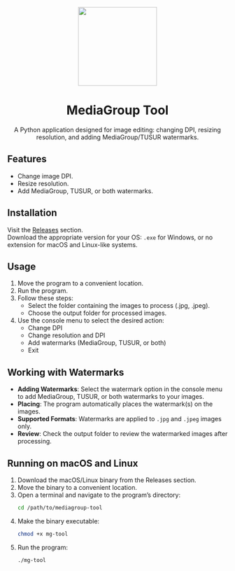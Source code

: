 
<p align="center"><img src="https://raw.githubusercontent.com/kixygod/mg-tool/refs/heads/main/img/png/logo512x512.png" width="180"></p>
<h1 align="center">MediaGroup Tool</h1>
<p align="center">
  A Python application designed for image editing: changing DPI, resizing resolution, and adding MediaGroup/TUSUR watermarks.
</p>


## Features
- Change image DPI.
- Resize resolution.
- Add MediaGroup, TUSUR, or both watermarks.

## Installation

Visit the [Releases](https://github.com/kixygod/mg-tool/releases) section.  
Download the appropriate version for your OS: `.exe` for Windows, or no extension for macOS and Linux-like systems.

## Usage
1. Move the program to a convenient location.
2. Run the program.
3. Follow these steps:
   - Select the folder containing the images to process (.jpg, .jpeg).
   - Choose the output folder for processed images.
4. Use the console menu to select the desired action:
   - Change DPI
   - Change resolution and DPI
   - Add watermarks (MediaGroup, TUSUR, or both)
   - Exit
  
## Working with Watermarks
- **Adding Watermarks**: Select the watermark option in the console menu to add MediaGroup, TUSUR, or both watermarks to your images.
- **Placing**: The program automatically places the watermark(s) on the images.
- **Supported Formats**: Watermarks are applied to `.jpg` and `.jpeg` images only.
- **Review**: Check the output folder to review the watermarked images after processing.


## Running on macOS and Linux
  1. Download the macOS/Linux binary from the Releases section.
  2. Move the binary to a convenient location.
  3. Open a terminal and navigate to the program’s directory:
     ```bash
     cd /path/to/mediagroup-tool
     ```
  4. Make the binary executable:
     ```bash
     chmod +x mg-tool
     ```
  5. Run the program:
     ```bash
     ./mg-tool
     ```
